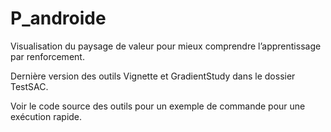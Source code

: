 # P_androide
Visualisation du paysage de valeur pour mieux comprendre l’apprentissage par renforcement.

Dernière version des outils Vignette et GradientStudy dans le dossier TestSAC.

Voir le code source des outils pour un exemple de commande pour une exécution rapide.
